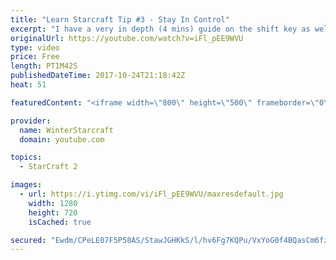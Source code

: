 ```yaml
---
title: "Learn Starcraft Tip #3 - Stay In Control"
excerpt: "I have a very in depth (4 mins) guide on the shift key as well here https://www.youtube.com/watch?v=7x9pHr544oY"
originalUrl: https://youtube.com/watch?v=iFl_pEE9WVU
type: video
price: Free
length: PT1M42S
publishedDateTime: 2017-10-24T21:18:42Z
heat: 51

featuredContent: "<iframe width=\"800\" height=\"500\" frameborder=\"0\" src=\"https://www.youtube.com/embed/iFl_pEE9WVU\" allow=\"accelerometer; autoplay; encrypted-media; gyroscope; picture-in-picture\" allowfullscreen></iframe>"

provider:
  name: WinterStarcraft
  domain: youtube.com

topics:
  - StarCraft 2

images:
  - url: https://i.ytimg.com/vi/iFl_pEE9WVU/maxresdefault.jpg
    width: 1280
    height: 720
    isCached: true

secured: "Ewdm/CPeLE07F5P58AS/StawJGHKkS/l/hv6Fg7KQPu/VxYoG0f4BQasCm6fzIOPgT1VzrleVmDcu55AubuDWrWI/UJAeD0APQwZpgDM+DY8edrcFyaQksX8DQK6HyM2FfOIHmNV5vvNG7qVBKwZ9BULYJ/kmTwHqinB1YOZOIR3rX9nbrVzun/WthvzDv+5TXsBUMVlQsdVjMmayRVvtQGTmJT16Uj3RmdpTejvUQzt34UkIW/gT2hUtv0eLIPuj4ErB5bPlzjmPw1FF0m01QL7oqjrJALxBumSzVnDnS3Mb8uYm1wRUidZMsG4CAo4fy3MNjtxJhN3sUhWosErLoJgEZco5VgXwhjMCY0bZ6kViu7Zlm3qW8OM3L5S32w9zQNdWYzbBwzfcrOt2aU8T6AB6FcE08ycBUxr/kDLWnE=;imvkWYigPfBdYnuMLuYTFQ=="
---
```


